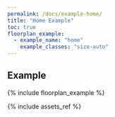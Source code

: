 ```yaml
---
permalink: /docs/example-home/
title: "Home Example"
toc: true
floorplan_example:
  - example_name: "home"
    example_classes: "size-auto"
---
```


## Example

{% include floorplan_example %}

{% include assets_ref %}
